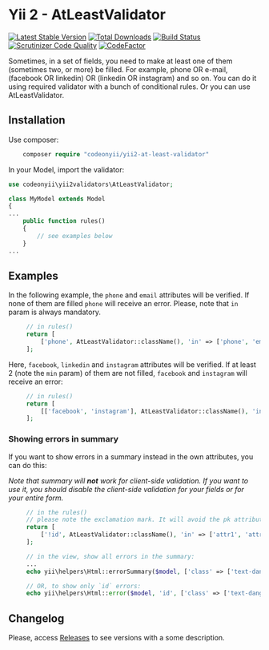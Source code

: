 # Yii 2 - AtLeastValidator

[![Latest Stable Version](https://poser.pugx.org/codeonyii/yii2-at-least-validator/v/stable)](https://packagist.org/packages/codeonyii/yii2-at-least-validator)
[![Total Downloads](https://img.shields.io/packagist/dt/codeonyii/yii2-at-least-validator.svg)](https://packagist.org/packages/codeonyii/yii2-at-least-validator)
[![Build Status](https://travis-ci.org/slinstj/yii2-at-least-validator.svg?branch=master)](https://travis-ci.org/slinstj/yii2-at-least-validator)
[![Scrutinizer Code Quality](https://scrutinizer-ci.com/g/slinstj/yii2-at-least-validator/badges/quality-score.png?b=master)](https://scrutinizer-ci.com/g/slinstj/yii2-at-least-validator/?branch=master)
[![CodeFactor](https://www.codefactor.io/repository/github/slinstj/yii2-at-least-validator/badge)](https://www.codefactor.io/repository/github/slinstj/yii2-at-least-validator)

Sometimes, in a set of fields, you need to make at least one of them
(sometimes two, or more) be filled. For example, phone OR e-mail,
(facebook OR linkedin) OR (linkedin OR instagram) and so on. You can do
it using required validator with a bunch of conditional rules. Or you can
use AtLeastValidator.

## Installation

Use composer:

```php
    composer require "codeonyii/yii2-at-least-validator"
```
In your Model, import the validator:
```php
use codeonyii\yii2validators\AtLeastValidator;

class MyModel extends Model
{
...
    public function rules()
    {
        // see examples below
    }
...
```

## Examples

In the following example, the `phone` and `email` attributes will
be verified. If none of them are filled `phone` will receive an error.
Please, note that `in` param is always mandatory.

```php
     // in rules()
     return [
         ['phone', AtLeastValidator::className(), 'in' => ['phone', 'email']],
     ];
```

Here, `facebook`, `linkedin` and `instagram` attributes will
be verified. If at least 2 (note the `min` param) of them are not filled,
`facebook` and `instagram` will receive an error:

```php
     // in rules()
     return [
         [['facebook', 'instagram'], AtLeastValidator::className(), 'in' => ['facebook', 'linkedin', 'instagram'], 'min' => 2],
     ];
```

### Showing errors in summary

If you want to show errors in a summary instead in the own attributes, you can do this:

*Note that summary will **not** work for client-side validation. If you want
to use it, you should disable the client-side validation for your fields
or for your entire form.*

```php
     // in the rules()
     // please note the exclamation mark. It will avoid the pk attribute to be massively assigned.
     return [
         ['!id', AtLeastValidator::className(), 'in' => ['attr1', 'attr2', 'attr3']], // where `id` is the pk
     ];

     // in the view, show all errors in the summary:
     ...
     echo yii\helpers\Html::errorSummary($model, ['class' => ['text-danger']]);

     // OR, to show only `id` errors:
     echo yii\helpers\Html::error($model, 'id', ['class' => ['text-danger']]);
```

## Changelog

Please, access [Releases](https://github.com/code-on-yii/yii2-at-least-validator/releases) to see versions with a some description.
